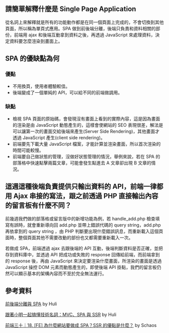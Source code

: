 ## 請簡單解釋什麼是 Single Page Application
從名詞上來解釋就是所有的功能動作都是在同一個頁面上完成的，不會切換到其他頁面，所以稱為單頁式應用。SPA 做到前後端分離，後端只負責和資料相關的部份，前端用 ajax 和後端互動拿到資料之後，再透過 JavaScript 來處理資料，決定資料要怎麼渲染到畫面上。
 
## SPA 的優缺點為何
 
### 優點
- 不用換頁，使用者體驗較佳。
- 後端變成了一個單純的 API，可以給不同的前端做調用。
 
### 缺點
- 檢視 SPA 頁面的原始碼，會發現沒有畫面上看到的實際內容，這是因為畫面的渲染是由 JavaScript 動態產生的，這樣會使網站的 SEO 表現很差，解法是可以讓第一次的畫面交給後端來產生(Server Side Rendering)，其他畫面才透過 JavaScript 產生(client side rendering)。
- 前端要先下載大量 JavaScript 檔案，才能計算並渲染畫面，所以首次渲染的時間可能較慢。
- 前端要自己做狀態的管理，沒做好狀態管理的情況，舉例來說，若在 SPA 的部落格中快速點擊兩篇文章，可能會發生點進去 A 文章卻出現 B 文章的情況。
 
## 這週這種後端負責提供只輸出資料的 API，前端一律都用 Ajax 串接的寫法，跟之前透過 PHP 直接輸出內容的留言板有什麼不同？
前幾週我們做的部落格或留言版中的新增功能為例，若 handle_add.php 檢查填寫有誤時，就會重新導向回 add.php 並帶上錯誤代碼的 query string，add.php 再依拿到的 query string ，由 PHP 判斷要出現什麼錯誤訊息，而重新載入這個頁面時，整個頁面其他不需要改動的部份也又都需要重新載入一次。
 
若做成 SPA，前端透過 ajax 去跟後端的 API 互動，後端判斷資料是否正確，並把存到資料庫中，並透過 API 把成功或失敗的 response 回傳給前端，而前端拿到的 response 後，再由 JavaScript 來決定要渲染什麼畫面，所渲染的畫面是透過 JavaScript 操控 DOM 元素而動態產生的，即使後端 API 掛點，我們的留言板仍然可以顯示基本的架構內容而不至於完全無法運行。
 
## 參考資料
 
[前後端分離與 SPA](https://blog.techbridge.cc/2017/09/16/frontend-backend-mvc/) by Huli

[跟著小明一起搞懂技術名詞：MVC、SPA 與 SSR](https://medium.com/@hulitw/introduction-mvc-spa-and-ssr-545c941669e9) by Huli

[前端三十｜18. [FE] 為什麼網站要做成 SPA？SSR 的優點是什麼？](https://medium.com/schaoss-blog/%E5%89%8D%E7%AB%AF%E4%B8%89%E5%8D%81-18-fe-%E7%82%BA%E4%BB%80%E9%BA%BC%E7%B6%B2%E7%AB%99%E8%A6%81%E5%81%9A%E6%88%90-spa-ssr-%E7%9A%84%E5%84%AA%E9%BB%9E%E6%98%AF%E4%BB%80%E9%BA%BC-c926145078a4) by Schaos


